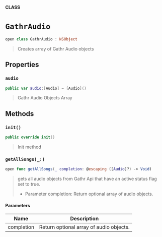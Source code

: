 **CLASS**

# `GathrAudio`

```swift
open class GathrAudio : NSObject
```

> Creates array of Gathr Audio objects

## Properties
### `audio`

```swift
public var audio:[Audio] = [Audio]()
```

> Gathr Audio Objects Array

## Methods
### `init()`

```swift
public override init()
```

> Init method

### `getAllSongs(_:)`

```swift
open func getAllSongs(_ completion: @escaping ([Audio]?) -> Void)
```

> gets all audio objects from Gathr Api that have an active status flag set to true.
> - Parameter completion: Return optional array of audio objects.

#### Parameters

| Name | Description |
| ---- | ----------- |
| completion | Return optional array of audio objects. |